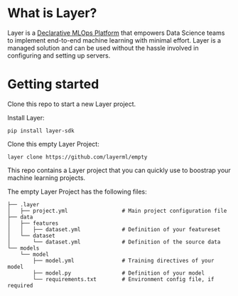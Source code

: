 # What is Layer?
Layer is a [Declarative MLOps Platform](https://layer.co/) that empowers Data Science teams to implement end-to-end machine learning with minimal effort. Layer is a managed solution and can be used without the hassle involved in configuring and setting up servers. 


# Getting started
Clone this repo to start a new Layer project. 

Install Layer:
```
pip install layer-sdk
```

Clone this empty Layer Project:
```
layer clone https://github.com/layerml/empty
```

This repo contains a Layer project that you can quickly use to boostrap your machine learning projects. 

The empty Layer Project has the following files:
```
├── .layer
│   ├── project.yml                 # Main project configuration file
├── data
│   ├── features        
│   │   ├── dataset.yml             # Definition of your featureset
│   └── dataset         
│       └── dataset.yml             # Definition of the source data
└── models
    └── model           
        ├── model.yml               # Training directives of your model
        ├── model.py                # Definition of your model
        └── requirements.txt        # Environment config file, if required
```
